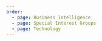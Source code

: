 ```yaml
---
order:
  - page: Business Intelligence
  - page: Special Interest Groups
  - page: Technology
---
```

